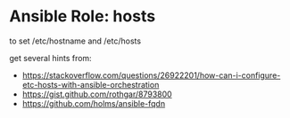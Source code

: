 # Ansible Role: hosts

to set /etc/hostname and /etc/hosts

get several hints from:
- https://stackoverflow.com/questions/26922201/how-can-i-configure-etc-hosts-with-ansible-orchestration
- https://gist.github.com/rothgar/8793800
- https://github.com/holms/ansible-fqdn